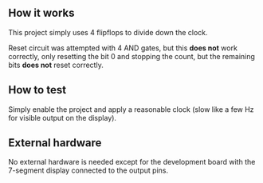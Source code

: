 <!---

This file is used to generate your project datasheet. Please fill in the information below and delete any unused
sections.

You can also include images in this folder and reference them in the markdown. Each image must be less than
512 kb in size, and the combined size of all images must be less than 1 MB.
-->

## How it works

This project simply uses 4 flipflops to divide down the clock.

Reset circuit was attempted with 4 AND gates, but this **does not** work correctly, only resetting the bit 0 and stopping the count, but the remaining bits **does not** reset correctly.

## How to test

Simply enable the project and apply a reasonable clock (slow like a few Hz for visible output on the display).

## External hardware

No external hardware is needed except for the development board with the 7-segment display connected to the output pins.
